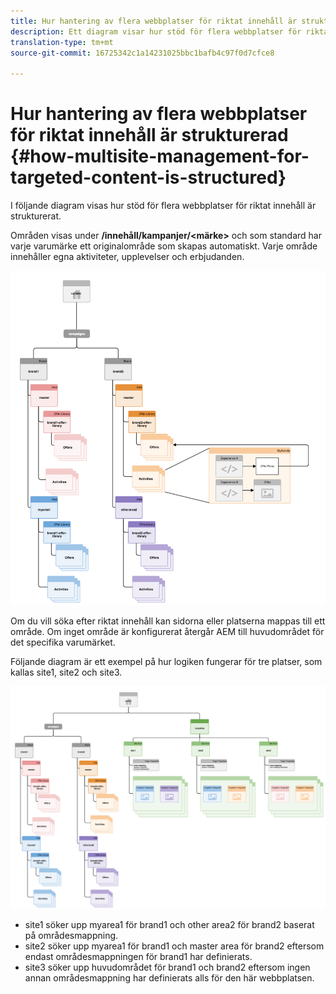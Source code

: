 ```yaml
---
title: Hur hantering av flera webbplatser för riktat innehåll är strukturerad
description: Ett diagram visar hur stöd för flera webbplatser för riktat innehåll är strukturerat
translation-type: tm+mt
source-git-commit: 16725342c1a14231025bbc1bafb4c97f0d7cfce8

---
```



# Hur hantering av flera webbplatser för riktat innehåll är strukturerad {#how-multisite-management-for-targeted-content-is-structured}

I följande diagram visas hur stöd för flera webbplatser för riktat innehåll är strukturerat.

Områden visas under **/innehåll/kampanjer/&lt;märke>** och som standard har varje varumärke ett originalområde som skapas automatiskt. Varje område innehåller egna aktiviteter, upplevelser och erbjudanden.

![Struktur för flera webbplatser](/help/sites-cloud/authoring/assets/multisite-structure.png)

Om du vill söka efter riktat innehåll kan sidorna eller platserna mappas till ett område. Om inget område är konfigurerat återgår AEM till huvudområdet för det specifika varumärket.

Följande diagram är ett exempel på hur logiken fungerar för tre platser, som kallas site1, site2 och site3.

![Struktur för flera webbplatser](/help/sites-cloud/authoring/assets/multisite-structure-2.png)

* site1 söker upp myarea1 för brand1 och other area2 för brand2 baserat på områdesmappning.
* site2 söker upp myarea1 för brand1 och master area för brand2 eftersom endast områdesmappningen för brand1 har definierats.
* site3 söker upp huvudområdet för brand1 och brand2 eftersom ingen annan områdesmappning har definierats alls för den här webbplatsen.

